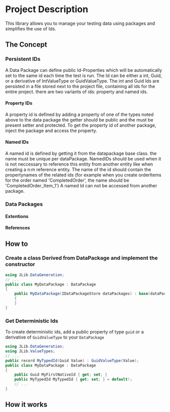 ﻿
# Project Description
This library allows you to manage your testing data using packages and simplifies the use of Ids.

## The Concept
### Persistent IDs
A Data Package can define public Id-Properties which will be automatically set to the same id each time the test is run.
The Id can be either a int, Guid, or a derivative of IntValueType or GuidValueType.
The int and Guid Ids are persisted in a file stored next to the project file, containing all ids for the entire project.
there are two variants of ids: property and named ids.
#### Property IDs
A property id is defined by adding a property of one of the types noted above to the data package the getter should be public and the must be present setter and protected.
To get the property id of another package, inject the package and access the property.
#### Named IDs
A named id is defined by getting it from the datapackage base class. the name must be unique per dataPackage.
NamedIDs should be used when it is not neccessary to reference this entity from another entity like when creating a n:m reference entity.
The name of the id should contain the propertynames of the related ids (for example when you create orderItems for the order named 'CompletedOrder', the name should be 'CompletedOrder_Item_1')
A named Id can not be accessed from another package. 

### Data Packages
#### Extentions
#### References





## How to

### Create a class Derived from DataPackage and implement the constructor
```cs
using JLib.DataGeneration;
// ...
public class MyDataPackage : DataPackage
{
    public MyDataPackage(IDataPackageStore dataPackages) : base(dataPackages)
    {
    }
}
```
### Get Deterministic Ids
To create deterministic ids, add a public property of type `guid` or a derivative of `GuidValueType` to your `DataPackage`
```cs
using JLib.DataGeneration;
using JLib.ValueTypes;
// ...
public record MyTypedId(Guid Value) : GuidValueType(Value);
public class MyDataPackage : DataPackage
{
    public Guid MyFirstNativeId { get; set; }
    public MyTypedId MyTypedId { get; set; } = default!;
    // ...
}
```

## How it works